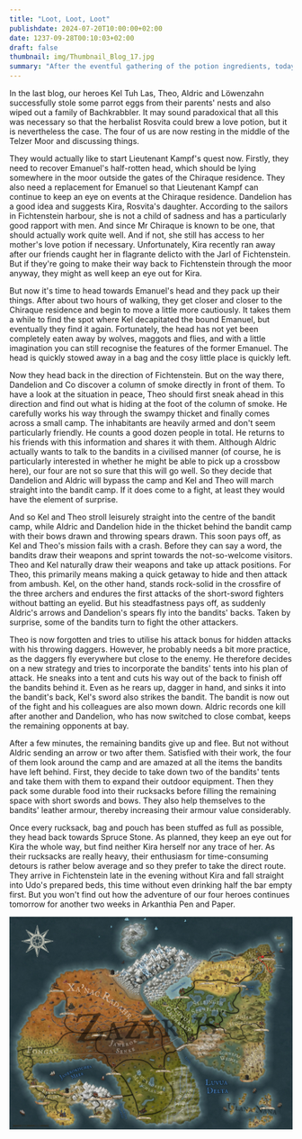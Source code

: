 ```yaml
---
title: "Loot, Loot, Loot"
publishdate: 2024-07-20T10:00:00+02:00
date: 1237-09-28T00:10:03+02:00
draft: false
thumbnail: img/Thumbnail_Blog_17.jpg
summary: "After the eventful gathering of the potion ingredients, today our four heroes have to collect Emanuel's half-decomposed head to prove to Lieutenant Kampf that he has indeed been taken out of the way. Find out here whether this will be the only severed head they have to deal with today:"
---
```


In the last blog, our heroes Kel Tuh Las, Theo, Aldric and Löwenzahn successfully stole some parrot eggs from their parents' nests and also wiped out a family of Bachkrabbler. It may sound paradoxical that all this was necessary so that the herbalist Rosvita could brew a love potion, but it is nevertheless the case. The four of us are now resting in the middle of the Telzer Moor and discussing things. 

They would actually like to start Lieutenant Kampf's quest now. Firstly, they need to recover Emanuel's half-rotten head, which should be lying somewhere in the moor outside the gates of the Chiraque residence. They also need a replacement for Emanuel so that Lieutenant Kampf can continue to keep an eye on events at the Chiraque residence. Dandelion has a good idea and suggests Kira, Rosvita's daughter. According to the sailors in Fichtenstein harbour, she is not a child of sadness and has a particularly good rapport with men. And since Mr Chiraque is known to be one, that should actually work quite well. And if not, she still has access to her mother's love potion if necessary. Unfortunately, Kira recently ran away after our friends caught her in flagrante delicto with the Jarl of Fichtenstein. But if they're going to make their way back to Fichtenstein through the moor anyway, they might as well keep an eye out for Kira.

But now it's time to head towards Emanuel's head and they pack up their things. After about two hours of walking, they get closer and closer to the Chiraque residence and begin to move a little more cautiously. It takes them a while to find the spot where Kel decapitated the bound Emanuel, but eventually they find it again. Fortunately, the head has not yet been completely eaten away by wolves, maggots and flies, and with a little imagination you can still recognise the features of the former Emanuel. The head is quickly stowed away in a bag and the cosy little place is quickly left. 

Now they head back in the direction of Fichtenstein. But on the way there, Dandelion and Co discover a column of smoke directly in front of them. To have a look at the situation in peace, Theo should first sneak ahead in this direction and find out what is hiding at the foot of the column of smoke. He carefully works his way through the swampy thicket and finally comes across a small camp. The inhabitants are heavily armed and don't seem particularly friendly. He counts a good dozen people in total. He returns to his friends with this information and shares it with them. Although Aldric actually wants to talk to the bandits in a civilised manner (of course, he is particularly interested in whether he might be able to pick up a crossbow here), our four are not so sure that this will go well. So they decide that Dandelion and Aldric will bypass the camp and Kel and Theo will march straight into the bandit camp. If it does come to a fight, at least they would have the element of surprise.

And so Kel and Theo stroll leisurely straight into the centre of the bandit camp, while Aldric and Dandelion hide in the thicket behind the bandit camp with their bows drawn and throwing spears drawn. This soon pays off, as Kel and Theo's mission fails with a crash. Before they can say a word, the bandits draw their weapons and sprint towards the not-so-welcome visitors. Theo and Kel naturally draw their weapons and take up attack positions.  For Theo, this primarily means making a quick getaway to hide and then attack from ambush. Kel, on the other hand, stands rock-solid in the crossfire of the three archers and endures the first attacks of the short-sword fighters without batting an eyelid. But his steadfastness pays off, as suddenly Aldric's arrows and Dandelion's spears fly into the bandits' backs. Taken by surprise, some of the bandits turn to fight the other attackers. 

Theo is now forgotten and tries to utilise his attack bonus for hidden attacks with his throwing daggers. However, he probably needs a bit more practice, as the daggers fly everywhere but close to the enemy. He therefore decides on a new strategy and tries to incorporate the bandits' tents into his plan of attack. He sneaks into a tent and cuts his way out of the back to finish off the bandits behind it. Even as he rears up, dagger in hand, and sinks it into the bandit's back, Kel's sword also strikes the bandit. The bandit is now out of the fight and his colleagues are also mown down. Aldric records one kill after another and Dandelion, who has now switched to close combat, keeps the remaining opponents at bay.

After a few minutes, the remaining bandits give up and flee. But not without Aldric sending an arrow or two after them. Satisfied with their work, the four of them look around the camp and are amazed at all the items the bandits have left behind. First, they decide to take down two of the bandits' tents and take them with them to expand their outdoor equipment. Then they pack some durable food into their rucksacks before filling the remaining space with short swords and bows. They also help themselves to the bandits' leather armour, thereby increasing their armour value considerably.

Once every rucksack, bag and pouch has been stuffed as full as possible, they head back towards Spruce Stone. As planned, they keep an eye out for Kira the whole way, but find neither Kira herself nor any trace of her. As their rucksacks are really heavy, their enthusiasm for time-consuming detours is rather below average and so they prefer to take the direct route.  They arrive in Fichtenstein late in the evening without Kira and fall straight into Udo's prepared beds, this time without even drinking half the bar empty first. But you won't find out how the adventure of our four heroes continues tomorrow for another two weeks in Arkanthia Pen and Paper.

<div class="center">
  <img class="img-fluid" title="Worldmap Arkanthia" alt="Worldmap Arkanthia." src="./img/Arkanthia_Map_Blog_17.jpg" />
</div>
